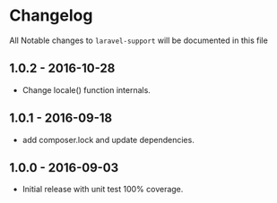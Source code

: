 # Changelog

All Notable changes to `laravel-support` will be documented in this file

## 1.0.2 - 2016-10-28

- Change locale() function internals.

## 1.0.1 - 2016-09-18

- add composer.lock and update dependencies.

## 1.0.0 - 2016-09-03

- Initial release with unit test 100% coverage.
